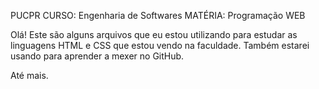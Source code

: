 PUCPR
CURSO: Engenharia de Softwares
MATÉRIA: Programação WEB

Olá!
Este são alguns arquivos que eu estou utilizando para estudar as linguagens HTML e CSS que estou vendo na faculdade.
Também estarei usando para aprender a mexer no GitHub.

Até mais.
